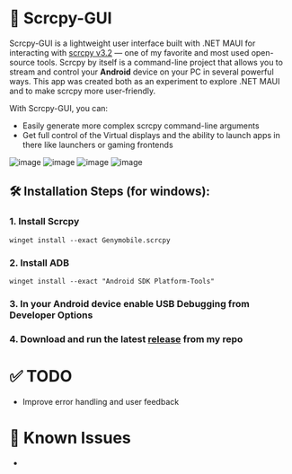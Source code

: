 # 📱 Scrcpy-GUI

Scrcpy-GUI is a lightweight user interface built with .NET MAUI for interacting with [scrcpy v3.2](https://github.com/Genymobile/scrcpy) — one of my favorite and most used open-source tools. Scrcpy by itself is a command-line project that allows you to stream and control your **Android** device on your PC in several powerful ways. This app was created both as an experiment to explore .NET MAUI and to make scrcpy more user-friendly.

With Scrcpy-GUI, you can:
- Easily generate more complex scrcpy command-line arguments
- Get full control of the Virtual displays and the ability to launch apps in there like launchers or gaming frontends
    
![image](https://github.com/user-attachments/assets/b571ec17-dab8-41b6-81fa-3ae63c1e4407)
![image](https://github.com/user-attachments/assets/b21554b1-65f9-40ef-a90c-2494535e2fef)
![image](https://github.com/user-attachments/assets/bb2e60c2-f443-40ce-a749-52af4fb9622f)
![image](https://github.com/user-attachments/assets/1ab2b032-1ebf-45ad-8d1b-677510317cff)


<h2>🛠️ Installation Steps (for windows):</h2>

### 1. Install Scrcpy</ul>
  ```
  winget install --exact Genymobile.scrcpy
  ```
### 2. Install ADB</ul>
  ```
  winget install --exact "Android SDK Platform-Tools"
  ```
### 3. In your Android device enable USB Debugging from Developer Options</ul>
### 4. Download and run the latest [release](https://github.com/GeorgeEnglezos/Scrcpy-GUI/releases/latest) from my repo</ul>

# ✅ TODO
- Improve error handling and user feedback

# 🐞 Known Issues
-
